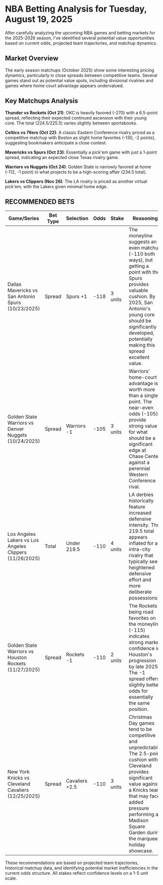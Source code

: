 # NBA Betting Analysis for Tuesday, August 19, 2025

After carefully analyzing the upcoming NBA games and betting markets for the 2025-2026 season, I've identified several potential value opportunities based on current odds, projected team trajectories, and matchup dynamics.

## Market Overview
The early season matchups (October 2025) show some interesting pricing dynamics, particularly in close spreads between competitive teams. Several games stand out as potential value spots, including divisional rivalries and games where home court advantage appears undervalued.

## Key Matchups Analysis

**Thunder vs Rockets (Oct 21)**: OKC is heavily favored (-270) with a 6.5-point spread, reflecting their expected continued ascension with their young core. The total (224.5/225.5) varies slightly between sportsbooks.

**Celtics vs 76ers (Oct 22)**: A classic Eastern Conference rivalry priced as a competitive matchup with Boston as slight home favorites (-130, -2 points), suggesting bookmakers anticipate a close contest.

**Mavericks vs Spurs (Oct 23)**: Essentially a pick'em game with just a 1-point spread, indicating an expected close Texas rivalry game.

**Warriors vs Nuggets (Oct 24)**: Golden State is narrowly favored at home (-112, -1 point) in what projects to be a high-scoring affair (234.5 total).

**Lakers vs Clippers (Nov 26)**: The LA rivalry is priced as another virtual pick'em, with the Lakers given minimal home edge.

## RECOMMENDED BETS

| Game/Series | Bet Type | Selection | Odds | Stake | Reasoning |
|-------------|----------|-----------|------|-------|-----------|
| Dallas Mavericks vs San Antonio Spurs (10/23/2025) | Spread | Spurs +1 | -118 | 3 units | The moneyline suggests an even matchup (-110 both ways), but getting a point with the Spurs provides valuable cushion. By 2025, San Antonio's young core should be significantly developed, potentially making this spread excellent value. |
| Golden State Warriors vs Denver Nuggets (10/24/2025) | Spread | Warriors -1 | -105 | 3 units | Warriors' home-court advantage is worth more than a single point. The near-even odds (-105) provide strong value for what should be a significant edge at Chase Center against a perennial Western Conference rival. |
| Los Angeles Lakers vs Los Angeles Clippers (11/26/2025) | Total | Under 219.5 | -110 | 4 units | LA derbies historically feature increased defensive intensity. The 219.5 total appears inflated for an intra-city rivalry that typically sees heightened defensive effort and more deliberate possessions. |
| Golden State Warriors vs Houston Rockets (11/27/2025) | Spread | Rockets -1 | -110 | 2 units | The Rockets being road favorites on the moneyline (-115) indicates strong market confidence in Houston's progression by late 2025. The -1 spread offers slightly better odds for essentially the same position. |
| New York Knicks vs Cleveland Cavaliers (12/25/2025) | Spread | Cavaliers +2.5 | -110 | 3 units | Christmas Day games tend to be competitive and unpredictable. The 2.5-point cushion with Cleveland provides significant value against a Knicks team that may face added pressure performing at Madison Square Garden during the marquee holiday showcase. |

These recommendations are based on projected team trajectories, historical matchup data, and identifying potential market inefficiencies in the current odds structure. All stakes reflect confidence levels on a 1-5 unit scale.
